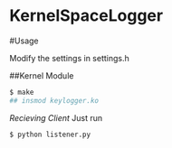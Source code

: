# KernelSpaceLogger

#Usage

Modify the settings in settings.h

##Kernel Module
```bash
$ make
## insmod keylogger.ko
```

_Recieving Client_
Just run
```bash
$ python listener.py
```